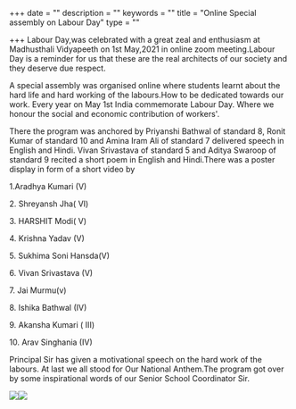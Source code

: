 +++
date = ""
description = ""
keywords = ""
title = "Online Special assembly on Labour Day"
type = ""

+++
Labour Day,was celebrated with a great zeal and enthusiasm at Madhusthali Vidyapeeth on 1st May,2021 in online zoom meeting.Labour Day is a reminder for us that these are the real architects of our society and they deserve due respect. 

A special assembly was organised online where students learnt about the hard life and hard working of the labours.How to be dedicated towards our work.  Every year on May 1st India commemorate Labour Day. Where we honour the social and economic contribution of workers'.

There the program was anchored by Priyanshi Bathwal of standard 8, Ronit Kumar of standard 10 and Amina Iram Ali of standard 7 delivered speech in English and Hindi. Vivan Srivastava of standard 5 and Aditya Swaroop of standard 9 recited a short poem in English and Hindi.There was a poster display in form of a short video by

1\.Aradhya Kumari (V)

2\. Shreyansh Jha( VI)

3\. HARSHIT Modi( V)

4\. Krishna Yadav (V)

5\. Sukhima Soni Hansda(V) 

6\. Vivan Srivastava (V)

7\. Jai Murmu(v)

8\. Ishika Bathwal (IV)

9\. Akansha Kumari ( III)

10\. Arav Singhania (IV)

Principal Sir has given a motivational speech on the hard work of the labours. At last we all stood for Our National Anthem.The program got over by some inspirational  words of our Senior School Coordinator Sir.

![](/uploads/2021/05/03/21.jpg)![](/uploads/2021/05/03/22.jpg)